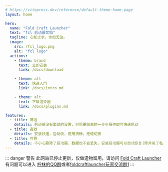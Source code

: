 ```yaml
---
# https://vitepress.dev/reference/default-theme-home-page
layout: home

hero:
  name: "Fold Craft Launcher"
  text: "fcl 启动器文档"
  tagline: 心如止水，水如无波。
  image: 
    src: /fcl_logo.png
    alt: "fcl logo"
  actions:
    - theme: brand
      text: 立即安装
      link: /docs/download

    - theme: alt
      text: 快速入门
      link: /docs/intro.md

    - theme: alt
      text: 下载渲染器
      link: /docs/plugins.md

features:
  - title: 简洁
    details: 启动器没有繁琐的设置，只需要简单的一步步操作即可快速启动
  - title: 高效
    details: 安装快速，启动快，使用流畅，无缝切换
  - title: 可靠
    details: 不小心删除了启动器，数据也不会丢失，安装启动器可以自动恢复(除非用了私有目录)
---
```


 ::: danger 警告
此网站已停止更新，仅做遗物留用，请访问 [Fold Craft Launcher](https://foldcraftlauncher.cn)  
有问题可以进入 [柠枺的QQ群](http://qm.qq.com/cgi-bin/qm/qr?_wv=1027&k=qTzygcIq74UqyYjkflJ2AlqkjU5wGWXF&authKey=ars2Fx5OI0ejTQQ99%2BGbGL0eawKlproaYIxwdbrwM8F7vO1HRwFhfR%2Fo65B0Oac%2B&noverify=0&group_code=603902151)或者[foldcraftlauncher玩家交流群1](http://qm.qq.com/cgi-bin/qm/qr?_wv=1027&k=CGbo6wTBOyObAMHpoK2jurd9thz7Wkvs&authKey=7QLULXcXdZFCGkO%2F16zLnEVhRKLwtdc3GTuuqVRaG%2BcxVxpMWqFrEM046OzOB9ud&noverify=0&group_code=743460071)
:::
